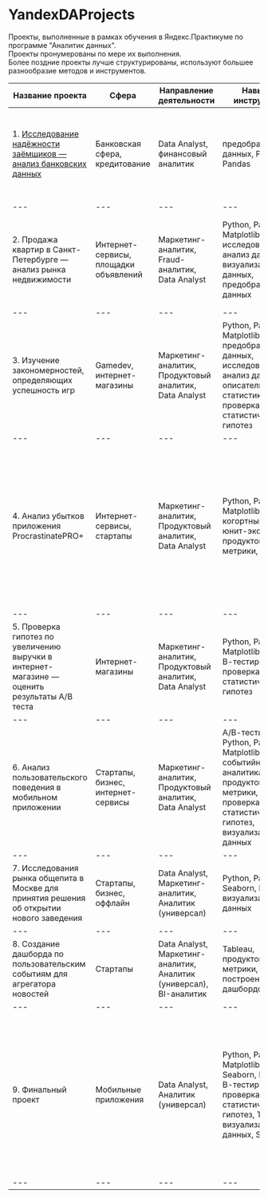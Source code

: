 # YandexDAProjects
Проекты, выполненные в рамках обучения в Яндекс.Практикуме по программе "Аналитик данных".  
Проекты пронумерованы по мере их выполнения.  
Более поздние проекты лучше структурированы, используют большее разнообразие методов и инструментов.  

|Название проекта | Сфера | Направление деятельности | Навыки и инструменты| Задачи проекта | Ключевые слова |
--- | --- | --- | --- |--- |--- |
| 1. [Исследование надёжности заёмщиков — анализ банковских данных](https://github.com/ShatrovaLiza/YandexDAProjects/tree/fcefc81cb188a8c5e2937a896fa4e273e03389a5/1.%20%D0%98%D1%81%D1%81%D0%BB%D0%B5%D0%B4%D0%BE%D0%B2%D0%B0%D0%BD%D0%B8%D0%B5%20%D0%BD%D0%B0%D0%B4%D0%B5%D0%B6%D0%BD%D0%BE%D1%81%D1%82%D0%B8%20%D0%B7%D0%B0%D0%B5%D0%BC%D1%89%D0%B8%D0%BA%D0%BE%D0%B2) | Банковская сфера, кредитование | Data Analyst, финансовый аналитик | предобработка данных, Python, Pandas | На основе статистики о платёжеспособности клиентов исследовать влияет ли семейное положение и количество детей клиента на факт возврата кредита в срок | обработка данных, дубликаты, пропуски, категоризация, декомпозиция|
--- | --- | --- | --- |--- |--- |
| 2. Продажа квартир в Санкт-Петербурге — анализ рынка недвижимости | Интернет-сервисы, площадки объявлений | Маркетинг-аналитик, Fraud-аналитик, Data Analyst |Python, Pandas, Matplotlib, исследовательский анализ данных, визуализация данных, предобработка данных | Используя данные сервиса Яндекс.Недвижимость, определить рыночную стоимость объектов недвижимости и типичные параметры квартир | обработка данных, histogram, boxplot, scattermatrix, категоризация, scatterplot,  фрод-мониторинг|
--- | --- | --- | --- |--- |--- |
| 3. Изучение закономерностей, определяющих успешность игр | Gamedev, интернет-магазины | Маркетинг-аналитик, Продуктовый аналитик, Data Analyst | Python, Pandas, Matplotlib, NumPy, предобработка данных, исследовательский анализ данных, описательная статистика, проверка статистических гипотез | Используя исторические данные о продажах компьютерных игр, оценки пользователей и экспертов, жанры и платформы, выявить закономерности, определяющие успешность игры | обработка данных, histogram, boxplot, статистический тест, критерий Стьюдента, piechart |
--- | --- | --- | --- |--- |--- |
| 4. Анализ убытков приложения ProcrastinatePRO+ | Интернет-сервисы, стартапы |  Маркетинг-аналитик, Продуктовый аналитик, Data Analyst  |  Python, Pandas, Matplotlib, когортный анализ, юнит-экономика, продуктовые метрики, Seaborn | Задача для маркетингового аналитика развлекательного приложения Procrastinate Pro+. Несмотря на огромные вложения в рекламу, последние несколько месяцев компания терпит убытки. Ваша задача — разобраться в причинах и помочь компании выйти в плюс. | обработка данных, статистический тест, LTV, CAC, когортный анализ |
--- | --- | --- | --- |--- |--- |
| 5. Проверка гипотез по увеличению выручки в интернет-магазине — оценить результаты A/B теста | Интернет-магазины | Маркетинг-аналитик, Продуктовый аналитик, Data Analyst | Python, Pandas, Matplotlib, SciPy, А/В-тестирование, проверка статистических гипотез | Используя данные интернет-магазина приоритезировать гипотезы, произвести оценку результатов A/B-тестирования различными методами | А/В-тест, статистический тест, фреймворк, RICE, ICE |
--- | --- | --- | --- |--- |--- |
| 6. Анализ пользовательского поведения в мобильном приложении | Стартапы, бизнес, интернет-сервисы | Маркетинг-аналитик, Продуктовый аналитик, Data Analyst | А/В-тестирование, Python, Pandas, Matplotlib, Seaborn, событийная аналитика, продуктовые метрики, Plotly, проверка статистических гипотез, визуализация данных | На основе данных использования мобильного приложения для продажи продуктов питания проанализировать воронку продаж, а также оценить результаты A/A/B-тестирования | А/В-тест, визуализация, статистический тест |
--- | --- | --- | --- |--- |--- |
| 7. Исследования рынка общепита в Москве для принятия решения об открытии нового заведения | Стартапы, бизнес, оффлайн | Data Analyst, Маркетинг-аналитик, Аналитик (универсал) | Python, Pandas, Seaborn, Plotly, визуализация данных | Исследование рынка общественного питания на основе открытых данных, подготовка презентации | обработка данных, визуализация данных, создание презентаций |
--- | --- | --- | --- |--- |--- |
| 8. Создание дашборда по пользовательским событиям для агрегатора новостей | Стартапы | Data Analyst, Маркетинг-аналитик, Аналитик (универсал), BI-аналитик | Tableau, продуктовые метрики, построение дашбордов | Исследуете историю TED-конференций и создадите дашборд в Tableau на основе полученных данных | дашборд, визуализация данных, Tableau |
--- | --- | --- | --- |--- |--- |
| 9. Финальный проект | Мобильные приложения | Data Analyst, Аналитик (универсал) |  Python, Pandas, Matplotlib, NumPy, Seaborn, Plotly, А/В-тестирование, проверка статистических гипотез, Tableau, визуализация данных, SQL | 1. Анализ поведения пользователей в мобильном приложении - выявление закономерностей в действиях пользователей, которые помогут увеличить вовлеченность; 2. Оценка результатов A/B-теста; 3. SQL. Анализ базы данных сервиса для чтения книг по подписке | обработка данных, А/В-тест, визуализация, когортный анализ, статистический тест | 
--- | --- | --- | --- |--- |--- |
 
